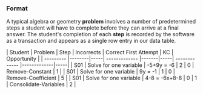 ### Format

A typical algebra or geometry **problem** involves a number of predetermined steps a student will have to complete before they can arrive at a final answer. The student's completion of each **step** is recorded by the software as a transaction and appears as a single row entry in our data table.

| Student   | Problem  | Step  | Incorrects   | Correct First Attempt  | KC   | Opportunity |
| --------- |--------|-----| ------------- |-------|-----| ------------- |-------------|-----|
| S01 | Solve for one variable | -5+9y = -6 | 2 | 0 | Remove-Constant | 1 |
| S01 | Solve for one variable | 9y = -1 | 1 | 0 | Remove-Coefficient | 5 |
| S01 | Solve for one variable | 4-8 = -6x+8-8 | 0 | 1 | Consolidate-Variables | 2 |
